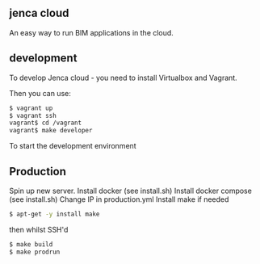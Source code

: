 ## jenca cloud

An easy way to run BIM applications in the cloud.

## development

To develop Jenca cloud - you need to install Virtualbox and Vagrant.

Then you can use:

```bash
$ vagrant up
$ vagrant ssh
vagrant$ cd /vagrant
vagrant$ make developer
```

To start the development environment

## Production

Spin up new server.
Install docker (see install.sh)
Install docker compose (see install.sh)
Change IP in production.yml
Install make if needed

```bash
$ apt-get -y install make
```

then whilst SSH'd

```bash
$ make build
$ make prodrun
```